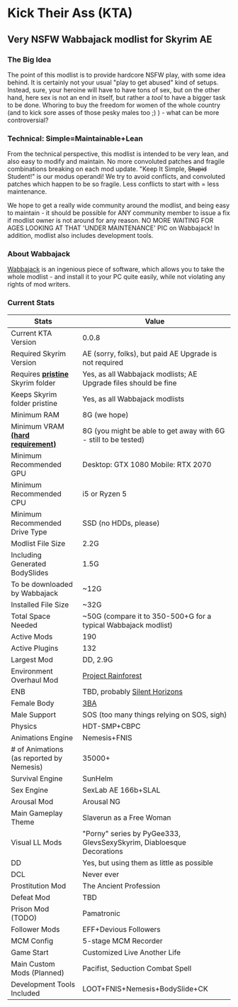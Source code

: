 # Kick Their Ass (KTA) 
## Very NSFW Wabbajack modlist for Skyrim AE

### The Big Idea
The point of this modlist is to provide hardcore NSFW play, with some idea behind. It is certainly not your usual "play to get abused" kind of setups. Instead, sure, your heroine will have to have tons of sex, but on the other hand, here sex is not an end in itself, but rather a _tool_ to have a bigger task to be done. Whoring to buy the freedom for women of the whole country (and to kick sore asses of those pesky males too ;) ) - what can be more controversial? 

### Technical: Simple=Maintainable+Lean
From the technical perspective, this modlist is intended to be very lean, and also easy to modify and maintain. No more convoluted patches and fragile combinations breaking on each mod update. "Keep It Simple, ~~Stupid~~ Student!" is our modus operandi! We try to avoid conflicts, and convoluted patches which happen to be so fragile. Less conflicts to start with = less maintenance. 

We hope to get a really wide community around the modlist, and being easy to maintain - it should be possible for ANY community member to issue a fix if modlist owner is not around for any reason. NO MORE WAITING FOR AGES LOOKING AT THAT 'UNDER MAINTENANCE' PIC on Wabbajack! In addition, modlist also includes development tools. 

### About Wabbajack
[Wabbajack](https://www.wabbajack.org/) is an ingenious piece of software, which allows you to take the whole modlist - and install it to your PC quite easily, while not violating any rights of mod writers. 

### Current Stats
| Stats | Value |
|-----|-----|
| Current KTA Version | 0.0.8 |
| Required Skyrim Version | AE (sorry, folks), but paid AE Upgrade is not required |
| Requires <ins>**pristine**</ins> Skyrim folder | Yes, as all Wabbajack modlists; AE Upgrade files should be fine |
| Keeps Skyrim folder pristine | Yes, as all Wabbajack modlists |
| Minimum RAM | 8G (we hope)  |
| Minimum VRAM <ins>**(hard requirement)**</ins> | 8G (you might be able to get away with 6G - still to be tested) |
| Minimum Recommended GPU | Desktop: GTX 1080 Mobile: RTX 2070 |
| Minimum Recommended CPU | i5 or Ryzen 5 |
| Minimum Recommended Drive Type | SSD (no HDDs, please) |
| Modlist File Size | 2.2G |
| Including Generated BodySlides | 1.5G |
| To be downloaded by Wabbajack | ~12G |
| Installed File Size | ~32G |
| Total Space Needed | ~50G (compare it to 350-500+G for a typical Wabbajack modlist) |
| Active Mods | 190 |
| Active Plugins | 132 |
| Largest Mod | DD, 2.9G | 
| Environment Overhaul Mod | [Project Rainforest](https://www.nexusmods.com/skyrimspecialedition/mods/20636) | 
| ENB | TBD, probably [Silent Horizons](https://www.nexusmods.com/skyrimspecialedition/mods/21543) |
| Female Body | [3BA](https://www.nexusmods.com/skyrimspecialedition/mods/30174) |
| Male Support | SOS (too many things relying on SOS, sigh) |
| Physics | HDT-SMP+CBPC |
| Animations Engine | Nemesis+FNIS |
| # of Animations (as reported by Nemesis) | 35000+ |
| Survival Engine | SunHelm |
| Sex Engine | SexLab AE 166b+SLAL |
| Arousal Mod | Arousal NG |
| Main Gameplay Theme | Slaverun as a Free Woman |
| Visual LL Mods | "Porny" series by PyGee333, GlevsSexySkyrim, Diabloesque Decorations |
| DD | Yes, but using them as little as possible |
| DCL | Never ever | 
| Prostitution Mod | The Ancient Profession |
| Defeat Mod | TBD |
| Prison Mod (TODO) | Pamatronic |
| Follower Mods | EFF+Devious Followers |
| MCM Config | 5-stage MCM Recorder | 
| Game Start | Customized Live Another Life | 
| Main Custom Mods (Planned) | Pacifist, Seduction Combat Spell | 
| Development Tools Included | LOOT+FNIS+Nemesis+BodySlide+CK |
